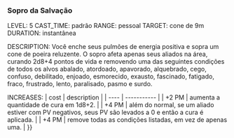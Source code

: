 ### Sopro da Salvação
LEVEL: 5
CAST_TIME: padrão
RANGE: pessoal
TARGET: cone de 9m
DURATION: instantânea

DESCRIPTION:
Você enche seus pulmões de energia positiva e sopra um cone de poeira reluzente. O sopro afeta apenas seus aliados na área, curando 2d8+4 pontos de vida e removendo uma das seguintes condições de todos os alvos abalado, atordoado, apavorado, alquebrado, cego, confuso, debilitado, enjoado, esmorecido, exausto, fascinado, fatigado, fraco, frustrado, lento, paralisado, pasmo e surdo.

INCREASES:
| cost | description |
| ---- | ----------- |
| +2 PM | aumenta a quantidade de cura em 1d8+2. |
| +4 PM | além do normal, se um aliado estiver com PV negativos, seus PV são levados a 0 e então a cura é aplicada. |
| +4 PM | remove todas as condições listadas, em vez de apenas uma. |
}}
